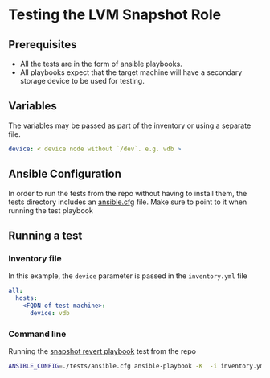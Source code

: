 # Testing the LVM Snapshot Role

## Prerequisites

- All the tests are in the form of ansible playbooks.
- All playbooks expect that the target machine will have a secondary storage device to be used for testing.

## Variables
The variables may be passed as part of the inventory or using a separate file.

```yaml
device: < device node without `/dev`. e.g. vdb >
```

## Ansible Configuration

In order to run the tests from the repo without having to install them,
the tests directory includes an [ansible.cfg](./ansible.cfg) file.
Make sure to point to it when running the test playbook

## Running a test

### Inventory file

In this example, the `device` parameter is passed in the `inventory.yml` file
```yaml
all:
  hosts:
    <FQDN of test machine>:
      device: vdb
```

### Command line

Running the [snapshot revert playbook](./test-revert-playbook.yml) test from the repo

```bash
ANSIBLE_CONFIG=./tests/ansible.cfg ansible-playbook -K  -i inventory.yml tests/test-revert-playbook.yml
```
